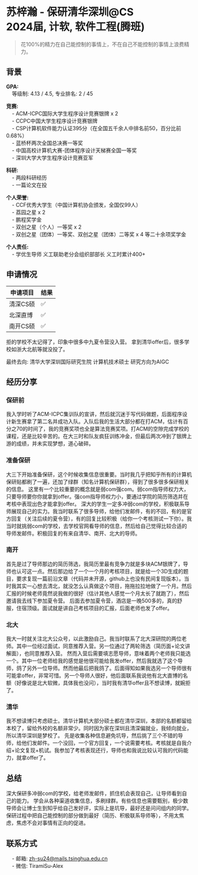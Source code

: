 # 苏梓瀚 - 保研清华深圳@CS<br>2024届, 计软, 软件工程(腾班)
>花100%的精力在自己能控制的事情上，不在自己不能控制的事情上浪费精力。<br>

## 背景
**GPA:**<br>
&nbsp;&nbsp;&nbsp;&nbsp;等级制: 4.13 / 4.5, 专业排名: 2 / 45

**竞赛:**<br>
&nbsp;&nbsp;&nbsp;&nbsp;- ACM-ICPC国际大学生程序设计竞赛银牌 x 2<br>
&nbsp;&nbsp;&nbsp;&nbsp;- CCPC中国大学生程序设计竞赛银牌<br>
&nbsp;&nbsp;&nbsp;&nbsp;- CSP计算机软件能力认证395分（在全国五千余人中排名前50，百分比前0.68%）<br>
&nbsp;&nbsp;&nbsp;&nbsp;- 蓝桥杯两次全国总决赛一等奖<br>
&nbsp;&nbsp;&nbsp;&nbsp;- 中国高校计算机大赛-团体程序设计天梯赛全国一等奖<br>
&nbsp;&nbsp;&nbsp;&nbsp;- 深圳大学大学生程序设计竞赛亚军<br>


**科研:**<br>
&nbsp;&nbsp;&nbsp;&nbsp;- 两段科研经历<br>
&nbsp;&nbsp;&nbsp;&nbsp;- 一篇论文在投<br>


**个人荣誉:**<br>
&nbsp;&nbsp;&nbsp;&nbsp;- CCF优秀大学生（中国计算机协会颁发，全国仅99人）<br>
&nbsp;&nbsp;&nbsp;&nbsp;- 荔园之星 x 2<br>
&nbsp;&nbsp;&nbsp;&nbsp;- 鹏程奖学金<br>
&nbsp;&nbsp;&nbsp;&nbsp;- 双创之星（个人）一等奖 x 2<br>
&nbsp;&nbsp;&nbsp;&nbsp;- 双创之星（团体）一等奖、双创之星（团体）二等奖 x 4 等二十余项奖学金<br>


**个人责任:**<br>
&nbsp;&nbsp;&nbsp;&nbsp;- 学优生导师 义工联助老分会组织部部长 义工时累计400+<br>

## 申请情况

|  申请项目   | 结果 |
|  ----  | ----  |
| 清深CS硕  | ✅ |
| 北深直博  | ✅ |
| 南开CS硕  | ✅ |

拒的学校不太记得了，印象中很多中九夏令营没入营。
拿到清华offer后，很多学校如浙大北航等就没投了。


最终去向: 清华大学深圳国际研究生院 计算机技术硕士  研究方向为AIGC

## 经历分享
### 保研前
我入学时听了ACM-ICPC集训队的宣讲，然后就沉迷于写代码做题，后面程序设计新生赛拿了第二名并成功入队。入队后我的生活大部分都在打ACM，估计有百分之70的时间了，我的竞赛奖项也全是算法竞赛奖项。打ACM的空隙完成学校的课程，还是比较辛苦的。在大三时和队友疯狂训练冲金，但最后两次冲到了银牌上游的成绩，并未实现梦想，道心破碎。

### 准备保研
大三下开始准备保研，这个时候收集信息很重要。当时我几乎把知乎所有的计算机保研贴都刷了一遍，还加了绿群（知名计算机保研群），得到了很多很多保研相关的信息。
这里有一个比较重要的概念就是弱com强com。弱com指导师权力大，只要导师要你你就拿到offer。强com指导师权力小，要通过学院的简历筛选并在考核中表现出色才能拿到offer。
深大的学生一定多冲弱com的学校，积极联系导师展现自己的实力。我当时联系了很多导师，给他们发邮件，有的不回，有的是官方回复（关注后续的夏令营），有的回复比较积极（给你一个考核测试一下你）。我当时就挑弱com的学校，去学校官网看导师的信息，然后给自己觉得比较合适的导师发邮件。积极回复的有来自清华、南开、北大的导师。

### 南开
首先是过了导师那边的简历筛选，我简历里最有竞争力就是多块ACM银牌了，导师也认可这一点。然后那边给了一个一个月的考核项目，就是给一个3D生成的题目，要求复现一篇前沿文章（代码并未开源，github上也没有民间复现版本）。当时我其实一心想去清北，就没怎么认真做这个项目，拖拖拉拉地做了一个月。然后汇报的时候老师竟然说我做的很好（估计其他人感觉一个月太长了就跑了），然后邀请我去线下参加夏令营。
后面去参加夏令营，酒店是一晚500多的，真的舒服，住宿顶级。面试就是讲自己考核项目的汇报，后面老师也发了offer。

### 北大
我大一时就关注北大公众号，以此激励自己。我当时联系了北大深研院的两位老师。其中一位经过面试，同意推荐入营。另一位通过了两轮筛选（简历面+论文讲解面），也同意推荐入营。
然而入营后需要填志愿导师，意味着两个老师我只能选一个。其中一位老师给我的感觉是他很可能给我发offer，然后我就选了这个导师，鸽了另外一位导师。然而他最后把我鸽了。后面得知如果我选另一个导师很有可能拿offer，非常可惜。另一个导师人很好，他后面联系我说他有北大直博的名额（好像说是北大软微，具体我也没问），当时我有清华offer且不想读博，就婉拒了。

### 清华
我不想读博只考虑硕士。清华计算机大部分硕士都在清华深圳，本部的名额都留给本校了，留给外校的名额非常少。同时因为家在深圳且清深偏就业，我倾向就业，所以清华深圳是梦校了。
先是收集各种信息避免坑导，然后挑了三个不错的导师，给他们发邮件。一个没回，一个官方回复，一个说需要考核。考核就是自我介绍+论文复现+机试。我参加了考核表现还行，导师也和我说比较认可我的代码能力，就拿offer了。

## 总结
深大保研多冲弱com的学校，给老师发邮件，抓住机会表现自己，让导师看到自己的能力。
学会从各种渠道收集信息，多刷绿群。有些信息也需要甄别，极少数导师会让博士生到知乎给自己发好评，实际上是坑导，最好还是问问组内的同学。	
保研过程中把自己能控制的部分做到最好（简历、积极联系导师等），不用太焦虑，焦虑不会对事情有正向的促进。

## 联系方式
&nbsp;&nbsp;&nbsp;&nbsp;- 邮箱: zh-su24@mails.tsinghua.edu.cn<br>
&nbsp;&nbsp;&nbsp;&nbsp;- 微信: TiramiSu-Alex<br>

